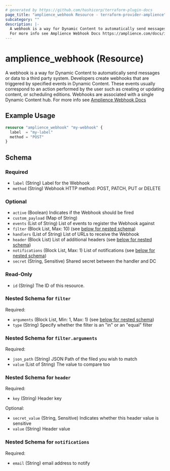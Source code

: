 ```yaml
---
# generated by https://github.com/hashicorp/terraform-plugin-docs
page_title: "amplience_webhook Resource - terraform-provider-amplience"
subcategory: ""
description: |-
  A webhook is a way for Dynamic Content to automatically send messages or data to a third party system. Developers create webhooks that are triggered by specified events in Dynamic Content. These events usually correspond to an action performed by the user such as creating or updating content, or scheduling editions. Webhooks are associated with a single Dynamic Content hub.
  For more info see Amplience Webhook Docs https://amplience.com/docs/integration/webhooks.html
---
```


# amplience_webhook (Resource)

A webhook is a way for Dynamic Content to automatically send messages or data to a third party system. Developers create webhooks that are triggered by specified events in Dynamic Content. These events usually correspond to an action performed by the user such as creating or updating content, or scheduling editions. Webhooks are associated with a single Dynamic Content hub.
For more info see [Amplience Webhook Docs](https://amplience.com/docs/integration/webhooks.html)

## Example Usage

```terraform
resource "amplience_webhook" "my-webhook" {
  label  = "my-label"
  method = "POST"
}
```

<!-- schema generated by tfplugindocs -->
## Schema

### Required

- `label` (String) Label for the Webhook
- `method` (String) Webhook HTTP method: POST, PATCH, PUT or DELETE

### Optional

- `active` (Boolean) Indicates if the Webhook should be fired
- `custom_payload` (Map of String)
- `events` (List of String) List of events to register the Webhook against
- `filter` (Block List, Max: 10) (see [below for nested schema](#nestedblock--filter))
- `handlers` (List of String) List of URLs to receive the Webhook
- `header` (Block List) List of additional headers (see [below for nested schema](#nestedblock--header))
- `notifications` (Block List, Max: 1) List of notifications (see [below for nested schema](#nestedblock--notifications))
- `secret` (String, Sensitive) Shared secret between the handler and DC

### Read-Only

- `id` (String) The ID of this resource.

<a id="nestedblock--filter"></a>
### Nested Schema for `filter`

Required:

- `arguments` (Block List, Min: 1, Max: 1) (see [below for nested schema](#nestedblock--filter--arguments))
- `type` (String) Specify whether the filter is an "in" or an "equal" filter

<a id="nestedblock--filter--arguments"></a>
### Nested Schema for `filter.arguments`

Required:

- `json_path` (String) JSON Path of the filed you wish to match
- `value` (List of String) The value to compare too



<a id="nestedblock--header"></a>
### Nested Schema for `header`

Required:

- `key` (String) Header key

Optional:

- `secret_value` (String, Sensitive) Indicates whether this header value is sensitive
- `value` (String) Header value


<a id="nestedblock--notifications"></a>
### Nested Schema for `notifications`

Required:

- `email` (String) email address to notify

